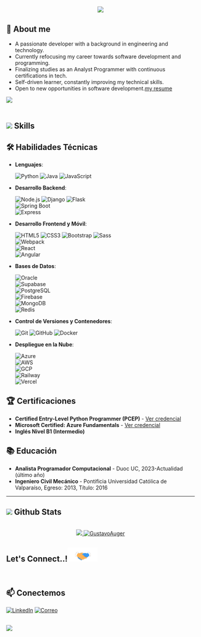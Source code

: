 <p align="center">
  <img src="" style="display: block; margin: 0 auto;" />
</p>

<p align="center">
  <a href="https://github.com/DenverCoder1/readme-typing-svg"><img src="https://readme-typing-svg.herokuapp.com?font=Time+New+Roman&color=cyan&size=25&center=true&vCenter=true&width=600&height=100&lines=hello+welcome..&hearts;++;Self-taught,;Developer,;Programming+Student,;Active+Learner/Researcher,;Love+to+learn+new+stuffs..<3"></a>
</p>


## 📝 About me 

- A passionate developer with a background in engineering and technology.
- Currently refocusing my career towards software development and programming.
- Finalizing studies as an Analyst Programmer with continuous certifications in tech.
- Self-driven learner, constantly improving my technical skills.
- Open to new opportunities in software development.[my resume](https://drive.google.com/file/d/1e5QZK_qQZ7jGNcjPNGb0kippbnc8kwDx/view?usp=sharing)


<img src="https://user-images.githubusercontent.com/73097560/115834477-dbab4500-a447-11eb-908a-139a6edaec5c.gif"><br><br>

## <img src="https://media2.giphy.com/media/QssGEmpkyEOhBCb7e1/giphy.gif?cid=ecf05e47a0n3gi1bfqntqmob8g9aid1oyj2wr3ds3mg700bl&rid=giphy.gif" width ="25"><b> Skills</b>


<p align="center">


## 🛠️ Habilidades Técnicas

- **Lenguajes**:

    ![Python](https://img.shields.io/badge/Python%20-%2314354C.svg?style=for-the-badge&logo=python&logoColor=white)
    ![Java](https://img.shields.io/badge/Java%20-%23ED8B00.svg?style=for-the-badge&logo=java&logoColor=white)
    ![JavaScript](https://img.shields.io/badge/JavaScript%20-%23F7DF1E.svg?style=for-the-badge&logo=javascript&logoColor=black)

- **Desarrollo Backend**: 

    ![Node.js](https://img.shields.io/badge/-Node.js-333?style=for-the-badge&logo=node.js)
    ![Django](https://img.shields.io/badge/Django%20-%23092E20.svg?style=for-the-badge&logo=django&logoColor=white)
    ![Flask](https://img.shields.io/badge/Flask-%23000.svg?style=for-the-badge&logo=flask&logoColor=white)  
    ![Spring Boot](https://img.shields.io/badge/Spring%20Boot-%236DB33F.svg?style=for-the-badge&logo=springboot&logoColor=white)  
    ![Express](https://img.shields.io/badge/Express-%23404d59.svg?style=for-the-badge&logo=express&logoColor=white)  

- **Desarrollo Frontend y Móvil**:

    ![HTML5](https://img.shields.io/badge/HTML5%20-%23E34F26.svg?style=for-the-badge&logo=html5&logoColor=white)
    ![CSS3](https://img.shields.io/badge/CSS%20-%231572B6.svg?style=for-the-badge&logo=css3&logoColor=white)
    ![Bootstrap](https://img.shields.io/badge/Bootstrap%20-%23563D7C.svg?style=for-the-badge&logo=bootstrap&logoColor=white)
    ![Sass](https://img.shields.io/badge/Sass-%23C69%2322.svg?style=for-the-badge&logo=sass&logoColor=white)  
    ![Webpack](https://img.shields.io/badge/Webpack-%238DD6F9.svg?style=for-the-badge&logo=webpack&logoColor=black)  
    ![React](https://img.shields.io/badge/React-%2300D8FF.svg?style=for-the-badge&logo=react&logoColor=white)  
    ![Angular](https://img.shields.io/badge/Angular-%23DD0031.svg?style=for-the-badge&logo=angular&logoColor=white)  

- **Bases de Datos**: 
 
    ![Oracle](https://img.shields.io/badge/Oracle-%23F80000.svg?style=for-the-badge&logo=oracle&logoColor=white)  
    ![Supabase](https://img.shields.io/badge/Supabase-%2300D1B2.svg?style=for-the-badge&logo=supabase&logoColor=white)  
    ![PostgreSQL](https://img.shields.io/badge/PostgreSQL-%23316192.svg?style=for-the-badge&logo=postgresql&logoColor=white)  
    ![Firebase](https://img.shields.io/badge/Firebase-%23FFCA28.svg?style=for-the-badge&logo=firebase&logoColor=black)  
    ![MongoDB](https://img.shields.io/badge/MongoDB-%2347A248.svg?style=for-the-badge&logo=mongodb&logoColor=white)  
    ![Redis](https://img.shields.io/badge/Redis-%23D92C2F.svg?style=for-the-badge&logo=redis&logoColor=white)  

- **Control de Versiones y Contenedores**: 

    ![Git](https://img.shields.io/badge/git-%23F05033.svg?style=for-the-badge&logo=git&logoColor=white)
    ![GitHub](https://img.shields.io/badge/github-%23121011.svg?style=for-the-badge&logo=github&logoColor=white)
    ![Docker](https://img.shields.io/badge/Docker-%232496ED.svg?style=for-the-badge&logo=docker&logoColor=white)  

- **Despliegue en la Nube**:

    ![Azure](https://img.shields.io/badge/Azure-%23007ACC.svg?style=for-the-badge&logo=microsoft-azure&logoColor=white)  
    ![AWS](https://img.shields.io/badge/Amazon%20AWS-%23FF9900.svg?style=for-the-badge&logo=amazon-aws&logoColor=white)  
    ![GCP](https://img.shields.io/badge/Google%20Cloud-%234285F4.svg?style=for-the-badge&logo=google-cloud&logoColor=white)  
    ![Railway](https://img.shields.io/badge/Railway-%23000000.svg?style=for-the-badge&logo=railway&logoColor=white)  
    ![Vercel](https://img.shields.io/badge/Vercel-%23000000.svg?style=for-the-badge&logo=vercel&logoColor=white)  

    
## 🏆 Certificaciones

- **Certified Entry-Level Python Programmer (PCEP)** - [Ver credencial](https://www.credly.com/badges/6f84aa88-86d0-4d2e-aeb8-21257b298621/public_url)
- **Microsoft Certified: Azure Fundamentals** - [Ver credencial](https://www.credly.com/badges/2c32bd44-a5ef-40ef-9c09-c4f769d009bf/public_url)
- **Inglés Nivel B1 (Intermedio)**


## 📚 Educación

- **Analista Programador Computacional** - Duoc UC, 2023-Actualidad (último año)
- **Ingeniero Civil Mecánico** - Pontificia Universidad Católica de Valparaíso, Egreso: 2013, Título: 2016

---


## <img src="https://media.giphy.com/media/iY8CRBdQXODJSCERIr/giphy.gif" width="35"><b> Github Stats </b>
<br>

<div align="center">

<a href="https://github.com/GustavoAuger">
  <img src="https://github-readme-stats.vercel.app/api?username=GustavoAuger&include_all_commits=true&count_private=true&show_icons=true&line_height=20&title_color=7A7ADB&icon_color=2234AE&text_color=D3D3D3&bg_color=0,000000,130F40" width="450"/>
  <img src="https://github-readme-stats.vercel.app/api/top-langs?username=GustavoAuger&show_icons=true&locale=en&layout=compact&line_height=20&title_color=7A7ADB&icon_color=2234AE&text_color=D3D3D3&bg_color=0,000000,130F40" width="375"  alt="GustavoAuger"/>
</a>
</div>



## <b> Let's Connect..!</b><img src="https://github.com/0xAbdulKhalid/0xAbdulKhalid/raw/main/assets/mdImages/handshake.gif" width ="80">
<br>
<div align='left'>

## 📫 Conectemos

[![LinkedIn](https://img.shields.io/badge/LinkedIn-blue?style=flat-square&logo=linkedin&logoColor=white)](https://www.linkedin.com/in/gustavo-auger-gac-b7aa20b2/)
[![Correo](https://img.shields.io/badge/Correo-D14836?style=flat-square&logo=gmail&logoColor=white)](mailto:gauger.gac@gmail.com)

</div>

<br>
<img src="https://user-images.githubusercontent.com/73097560/115834477-dbab4500-a447-11eb-908a-139a6edaec5c.gif">
<br>






